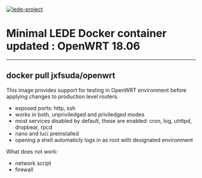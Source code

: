 [appurl]: https://lede-project.org
[![lede-project](https://openwrt.org/lib/tpl/openwrt/images/logo.png)][appurl]

# Minimal LEDE Docker container updated : OpenWRT 18.06
---
docker pull jxfsuda/openwrt
---

This image provides support for testing in OpenWRT environment before applying changes to production level routers.
 - exposed ports: http, ssh
 - works in both, unpriviledged and priviledged modes
 - most services disabled by default, these are enabled: cron, log, uhttpd, dropbear, rpcd
 - nano and luci preinstalled
 - opening a shell automaticly logs in as root with designated environment

What does not work:
 - network script
 - firewall
